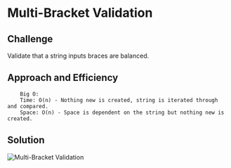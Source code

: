 # Multi-Bracket Validation 

## Challenge 

Validate that a string inputs braces are balanced.

## Approach and Efficiency

```
	Big O:
	Time: O(n) - Nothing new is created, string is iterated through and compared.
	Space: O(n) - Space is dependent on the string but nothing new is created.

```

## Solution
![Multi-Bracket Validation]()
